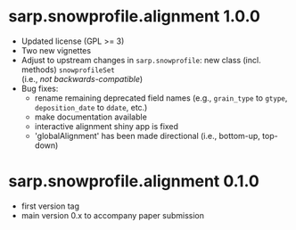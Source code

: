 # sarp.snowprofile.alignment 1.0.0

  - Updated license (GPL >= 3)
  - Two new vignettes
  - Adjust to upstream changes in `sarp.snowprofile`: new class (incl. methods) `snowprofileSet`  
  (i.e., *not backwards-compatible*)
  - Bug fixes:
    - rename remaining deprecated field names (e.g., `grain_type` to `gtype`, `deposition_date` to `ddate`, etc.)
    - make documentation available
    - interactive alignment shiny app is fixed
    - 'globalAlignment' has been made directional (i.e., bottom-up, top-down)

# sarp.snowprofile.alignment 0.1.0
  
  - first version tag
  - main version 0.x to accompany paper submission
